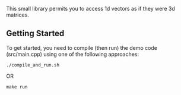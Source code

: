 This small library permits you to access 1d vectors as if they were 3d matrices.

## Getting Started

To get started, you need to compile (then run) the demo code (src/main.cpp) using one of the following approaches:

```shell
./compile_and_run.sh
```

OR

```shell
make run
```
